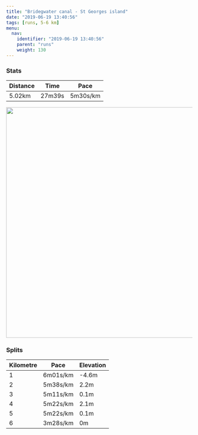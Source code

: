 ```yaml
---
title: "Bridegwater canal - St Georges island"
date: "2019-06-19 13:40:56"
tags: [runs, 5-6 km]
menu:
  nav:
    identifier: "2019-06-19 13:40:56"
    parent: "runs"
    weight: 130
---
```


### Stats

| Distance | Time | Pace |
|----------|------|------|
|5.02km|27m39s|5m30s/km|

<img src='https://maps.googleapis.com/maps/api/staticmap?maptype=terrain&path=enc:ypjeIrxyLRv@Vt@^v@~AbC`BjBh@Mt@PVERDzA~APb@l@hBv@`B^h@|@dA~@tAFPDVRJNTj@jB|@pBVv@n@~BL^dA~DXnA^pBf@pDVzANfB`@xCr@nGVtAh@pF?ZCPEDM@CCGg@MqABGPt@T|AB`@Bt@Ct@BbAATD`DEj@GpB?j@NjB?rASpFL|AEj@EVA`CG|@?r@FxAK~@FbBAfADt@Gb@?tAGKYy@UgAEm@D[DeAPqADaAT{@PKVk@FW@e@Dy@Jm@?o@Ee@UmAKmAIe@MiAEiACcDTiB@gBFwAEeBEg@@_A]gCSwEKw@GiA_@uBMeAWgAEy@KQg@[KOcAiCgBkD]{AEy@Aw@QiBAuBK_AcAiDgAgD}AqDc@s@u@y@WQ_AWc@QyA{@WYa@s@CCI@YROHI?EC}@kB_@_AgAcCgC}H&key=AIzaSyAfqMeaZ1CCJFGP5cWud__oZnT_Pybg-1M&size=800x800&scale=2&markers=color:yellow|label:S|53.47101,-2.26714&markers=color:green|label:F|53.471240000000016,-2.26753' width='625' />

### Splits

| Kilometre | Pace | Elevation |
|------|------|-----------|
|1|6m01s/km|-4.6m|
|2|5m38s/km|2.2m|
|3|5m11s/km|0.1m|
|4|5m22s/km|2.1m|
|5|5m22s/km|0.1m|
|6|3m28s/km|0m|
